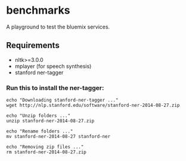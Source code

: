 # benchmarks
A playground to test the bluemix services.

## Requirements
* nltk>=3.0.0
* mplayer (for speech synthesis)
* stanford ner-tagger

### Run this to install the ner-tagger:
```
echo "Downloading stanford-ner-tagger ..."
wget http://nlp.stanford.edu/software/stanford-ner-2014-08-27.zip

echo "Unzip folders ..."
unzip stanford-ner-2014-08-27.zip

echo "Rename folders ..."
mv stanford-ner-2014-08-27 stanford-ner

echo "Removing zip files ..."
rm stanford-ner-2014-08-27.zip
```
